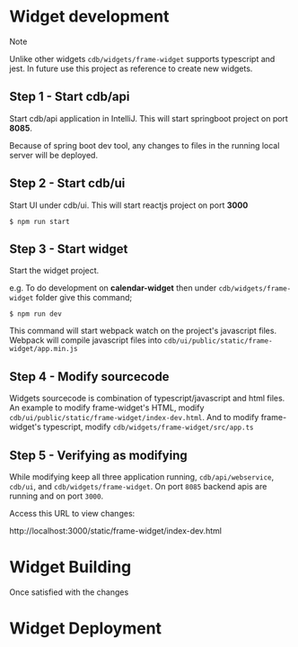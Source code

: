 
# Widget development

> [!NOTE]
> Unlike other widgets `cdb/widgets/frame-widget` supports typescript and jest.
> In future use this project as reference to create new widgets.
>


## Step 1 - Start cdb/api
Start cdb/api application in IntelliJ. This will start springboot project on
port __8085__.

Because of spring boot dev tool, any changes to files in the running
local server will be deployed.


## Step 2 - Start cdb/ui 
Start UI under cdb/ui. This will start reactjs project on port __3000__

`$ npm run start`

## Step 3 - Start widget
Start the widget project.

e.g. 
To do development on __calendar-widget__ then under 
`cdb/widgets/frame-widget` folder give this command;

`$ npm run dev`

This command will start webpack watch on the project's
javascript files. Webpack will compile javascript files 
into `cdb/ui/public/static/frame-widget/app.min.js` 

## Step 4 - Modify sourcecode
Widgets sourcecode is combination of typescript/javascript and html files. 
An example to modify frame-widget's HTML, modify 
`cdb/ui/public/static/frame-widget/index-dev.html`. And to modify frame-widget's 
typescript, modify `cdb/widgets/frame-widget/src/app.ts`

## Step 5 - Verifying as modifying
While modifying keep all three application running, `cdb/api/webservice`, 
`cdb/ui`, and `cdb/widgets/frame-widget`. On port `8085` backend apis are 
running and on port `3000`.

Access this URL to view changes:

http://localhost:3000/static/frame-widget/index-dev.html


# Widget Building
Once satisfied with the changes


# Widget Deployment
